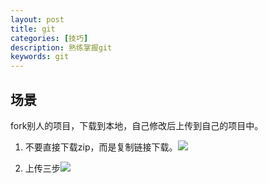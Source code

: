 ```yaml
---
layout: post
title: git
categories: [技巧]
description: 熟练掌握git
keywords: git
---
```


场景
----

fork别人的项目，下载到本地，自己修改后上传到自己的项目中。

1.  不要直接下载zip，而是复制链接下载。![](http://opeo918xa.bkt.clouddn.com/17-10-15/16326292.jpg)

2.  上传三步![](http://opeo918xa.bkt.clouddn.com/17-10-15/35868194.jpg)


